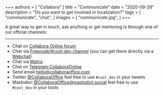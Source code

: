 +++
authors = [
    "Collabora"
]
title = "Communicate"
date = "2020-09-28"
description = "Do you want to get involved in localization?"
tags = [
    "communicate",
    "chat",
]
images = [
    "communicate.jpg",
]
+++

A great way to get in touch, ask anything or get mentoring is through one of our official channels:
<!--more-->
---
* Chat on [Collabora Online forum](https://forum.collaboraonline.com/)
* Chat via [Freenode/#cool-dev channel](irc://irc.freenode.net/#cool-dev) (you can get there directly via a [Webchat](https://webchat.freenode.net/#cool-dev))
* Chat via [Matrix](https://matrix.to/#/#collabora-online:matrix.org)
* Chat on [Telegram:CollaboraOnline](https://t.me/CollaboraOnline)
* Send email [hello@collaboraoffice.com](mailto:hello@collaboraoffice.com)
* Twitter [@CollaboraOffice](https://twitter.com/CollaboraOffice) feel free to use `#cool_dev` in your tweets
* Mastodon [@CollaboraOffice@mastodon.social](https://mastodon.social/@CollaboraOffice) feel free to use `#cool_dev` in your toots
